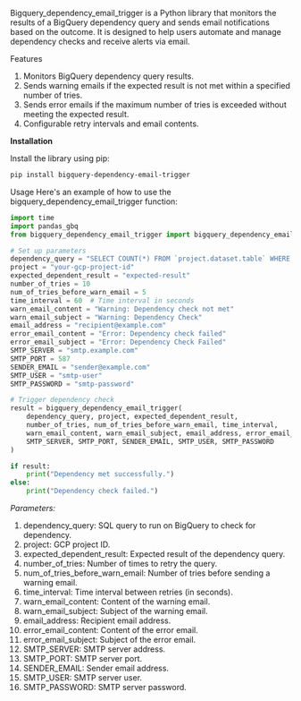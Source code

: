 Bigquery_dependency_email_trigger is a Python library that monitors the results of a BigQuery dependency query and sends email notifications based on the outcome. It is designed to help users automate and manage dependency checks and receive alerts via email.

Features
1. Monitors BigQuery dependency query results.
2. Sends warning emails if the expected result is not met within a specified number of tries.
3. Sends error emails if the maximum number of tries is exceeded without meeting the expected result.
4. Configurable retry intervals and email contents.


**Installation**

Install the library using pip:

```Bash
pip install bigquery-dependency-email-trigger
```

Usage
Here's an example of how to use the bigquery_dependency_email_trigger function:

```Python
import time
import pandas_gbq
from bigquery_dependency_email_trigger import bigquery_dependency_email_trigger

# Set up parameters
dependency_query = "SELECT COUNT(*) FROM `project.dataset.table` WHERE condition"
project = "your-gcp-project-id"
expected_dependent_result = "expected-result"
number_of_tries = 10
num_of_tries_before_warn_email = 5
time_interval = 60  # Time interval in seconds
warn_email_content = "Warning: Dependency check not met"
warn_email_subject = "Warning: Dependency Check"
email_address = "recipient@example.com"
error_email_content = "Error: Dependency check failed"
error_email_subject = "Error: Dependency Check Failed"
SMTP_SERVER = "smtp.example.com"
SMTP_PORT = 587
SENDER_EMAIL = "sender@example.com"
SMTP_USER = "smtp-user"
SMTP_PASSWORD = "smtp-password"

# Trigger dependency check
result = bigquery_dependency_email_trigger(
    dependency_query, project, expected_dependent_result,
    number_of_tries, num_of_tries_before_warn_email, time_interval,
    warn_email_content, warn_email_subject, email_address, error_email_content, error_email_subject,
    SMTP_SERVER, SMTP_PORT, SENDER_EMAIL, SMTP_USER, SMTP_PASSWORD
)

if result:
    print("Dependency met successfully.")
else:
    print("Dependency check failed.")

```



*Parameters:*

1. dependency_query: SQL query to run on BigQuery to check for dependency.
2. project: GCP project ID.
3. expected_dependent_result: Expected result of the dependency query.
4. number_of_tries: Number of times to retry the query.
5. num_of_tries_before_warn_email: Number of tries before sending a warning email.
6. time_interval: Time interval between retries (in seconds).
7. warn_email_content: Content of the warning email.
8. warn_email_subject: Subject of the warning email.
9. email_address: Recipient email address.
10. error_email_content: Content of the error email.
11. error_email_subject: Subject of the error email.
12. SMTP_SERVER: SMTP server address.
13. SMTP_PORT: SMTP server port.
14. SENDER_EMAIL: Sender email address.
15. SMTP_USER: SMTP server user.
16. SMTP_PASSWORD: SMTP server password.



